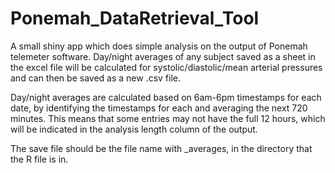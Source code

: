 # Ponemah_DataRetrieval_Tool
A small shiny app which does simple analysis on the output of Ponemah telemeter software. Day/night averages of any subject saved as a sheet in the excel file will be calculated for systolic/diastolic/mean arterial pressures and can then be saved as a new .csv file.


Day/night averages are calculated based on 6am-6pm timestamps for each date, by identifying the timestamps for each and averaging the next 720 minutes. This means that some entries may not have the full 12 hours, which will be indicated in the analysis length column of the output. 

The save file should be the file name with _averages, in the directory that the R file is in.
